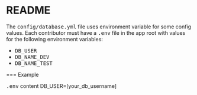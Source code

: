 # README

The <tt>config/database.yml</tt> file uses environment variable for some config values. Each contributor must have a <tt>.env</tt> file in the app root with values for the following environment variables:

* <tt>DB_USER</tt>
* <tt>DB_NAME_DEV</tt>
* <tt>DB_NAME_TEST</tt>

=== Example
    
<tt>.env</tt> content
  DB_USER=[your_db_username]


